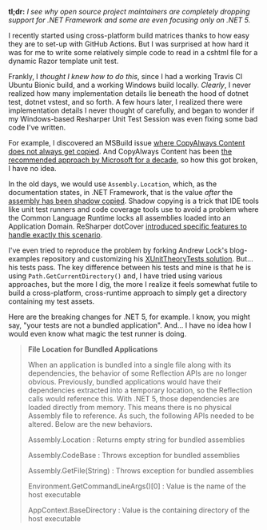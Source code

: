 **tl;dr:** *I see why open source project maintainers are completely dropping support for .NET Framework and some are even focusing only on .NET 5.*

I recently started using cross-platform build matrices thanks to how easy they are to set-up with GitHub Actions.  But I was surprised at how hard it was for me to write some relatively simple code to read in a cshtml file for a dynamic Razor template unit test.

Frankly, I *thought I knew how to do this*, since I had a working Travis CI Ubuntu Bionic build, and a working Windows build locally.  *Clearly*, I never realized how many implementation details lie beneath the hood of dotnet test, dotnet vstest, and so forth.  A few hours later, I realized there were implementation details I never thought of carefully, and began to wonder if my Windows-based Resharper Unit Test Session was even fixing some bad code I've written.

For example, I discovered an MSBuild issue [where CopyAlways Content does not always get copied](https://github.com/xunit/xunit/issues/1796#issuecomment-483218319).  And CopyAlways Content has been [the recommended approach by Microsoft for a decade](https://docs.microsoft.com/en-us/previous-versions/ms182475(v=vs.140)?redirectedfrom=MSDN#how-do-i-deploy-test-files-for-a-local-test), so how this got broken, I have no idea.

In the old days, we would use `Assembly.Location`, which, as the documentation states, in .NET Framework, that is the value *after* the [assembly has been shadow copied](https://docs.microsoft.com/en-us/dotnet/framework/app-domains/shadow-copy-assemblies).  Shadow copying is a trick that IDE tools like unit test runners and code coverage tools use to avoid a problem where the Common Language Runtime locks all assemblies loaded into an Application Domain.  ReSharper dotCover 
[introduced specific features to handle exactly this scenario](https://blog.jetbrains.com/dotnet/2015/12/28/shadow-copying-in-dotcover-if-your-nunit-tests-fail-during-continuous-testing/).

I've even tried to reproduce the problem by forking Andrew Lock's blog-examples repository and customizing his [XUnitTheoryTests solution](https://github.com/jzabroski/blog-examples/tree/master/XUnitTheoryTests).  But... his tests pass.  The key difference between his tests and mine is that he is using `Path.GetCurrentDirectory()` and, I have tried using various approaches, but the more I dig, the more I realize it feels somewhat futile to build a cross-platform, cross-runtime approach to simply get a directory containing my test assets.

Here are the breaking changes for .NET 5, for example.  I know, you might say, "your tests are not a bundled application".  And... I have no idea how I would even know what magic the test runner is doing.



> **File Location for Bundled Applications**  
>  
> When an application is bundled into a single file along with its dependencies, the behavior of some Reflection APIs are no longer obvious. Previously, bundled applications would have their dependencies extracted into a temporary location, so the Reflection calls would reference this. With .NET 5, those dependencies are loaded directly from memory. This means there is no physical Assembly file to reference. As such, the following APIs needed to be altered. Below are the new behaviors.  
>  
> Assembly.Location  : Returns empty string for bundled assemblies  
>  
> Assembly.CodeBase  : Throws exception for bundled assemblies  
>  
> Assembly.GetFile(String)  : Throws exception for bundled assemblies  
>  
> Environment.GetCommandLineArgs()\[0\]  : Value is the name of the host executable  
>  
> AppContext.BaseDirectory  : Value is the containing directory of the host executable

